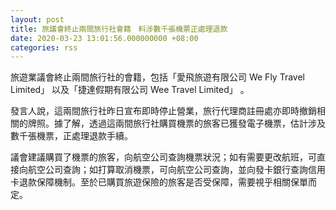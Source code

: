 ```yaml
---
layout: post
title: 旅議會終止兩間旅行社會籍　料涉數千張機票正處理退款
date: 2020-03-23 13:01:56.000000000 +08:00
categories: rss
---
```


旅遊業議會終止兩間旅行社的會籍，包括「愛飛旅遊有限公司 We Fly Travel Limited」 以及「捷達假期有限公司 Wee Travel Limited」 。
 
發言人說，這兩間旅行社昨日宣布即時停止營業，旅行代理商註冊處亦即時撤銷相關的牌照。據了解，透過這兩間旅行社購買機票的旅客已獲發電子機票，估計涉及數千張機票，正處理退款手續。
 
議會建議購買了機票的旅客，向航空公司查詢機票狀況；如有需要更改航班，可直接向航空公司查詢；如打算取消機票，可向航空公司查詢，並向發卡銀行查詢信用卡退款保障機制。至於已購買旅遊保險的旅客是否受保障，需要視乎相關保單而定。
